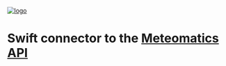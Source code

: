 [![logo](https://static.meteomatics.com/meteomatics-logo.png)](https://www.meteomatics.com "Meteomatics - Your Experts in Weather Data Processing")

Swift connector to the [Meteomatics API](https://api.meteomatics.com/Overview.html "Documentation Overwiev")
===================================================================================
